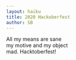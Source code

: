 ```yaml
---
layout: haiku
title: 2020 Hackoberfest
author: SB
---
```

All my means are sane <br>
my motive and my object <br>
mad. Hacktoberfest!<br>